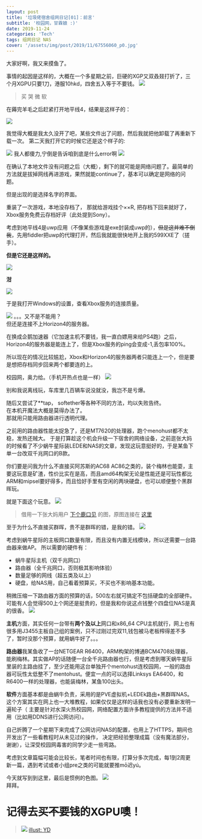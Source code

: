 ```yaml
---
layout: post
title: '垃圾佬宿舍组网日记[01]：前言'
subtitle: '校园网，甘霖娘 :)'
date: 2019-11-24
categories: 'Tech'
tags: 组网日记 NAS
cover: '/assets/img/post/2019/11/67556060_p0.jpg'
---
```


大家好啊，我又来摸鱼了。

事情的起因是这样的，大概在一个多星期之前，巨硬的XGP又双叒叕打折了，三个月XGPU只要1刀，港服10hkd，四舍五入等于不要钱。
![](/assets/img/post/2019/11/1573697199_593561.jpg)
>买 哭 微 软

在薅完羊毛之后赶紧打开地平线4，结果是这样子的：

![](/assets/img/post/2019/11/horizonerror.png)

我觉得大概是我太久没开了吧，某些文件出了问题，然后我就把他卸载了再重新下载一次。
第二天我打开它的时候它还是这个样子的:

![](/assets/img/post/2019/11/horizonerror.png)
我人都傻力,宁倒是告诉咱到底是什么error啊
![](/assets/img/post/2019/11/764644610.jpg)

在确认了本地文件没有问题之后（大概），剩下的就可能是网络问题了。最简单的方法就是拔掉网线再进游戏，果然就能continue了，基本可以确定是网络的问题。

但是出现的是选择名字的界面。

重装了一次游戏，本地没存档了， 那就给游戏挂个××R, 把存档下回来就好了，Xbox服务免费云存档好评（此处提到Sony）。

考虑到地平线4是uwp应用（不像某些游戏是exe封装成uwp的），~~但是这并难不倒我~~，先用fiddler把uwp的代理打开，然后我就能很快地开上我的599XXE了（搓手）。

**但是它还是这样的。**

![](/assets/img/post/2019/11/horizonerror.png)

**泔**

![](/assets/img/post/2019/11/764644610.jpg)

于是我打开Windows的设置，查看Xbox服务的连接质量。

![](/assets/img/post/2019/11/screenshot.jpg)
。。。又不是不能用？  
但还是连接不上Horizon4的服务器。

在换成企鹅加速器（它加速主机不要钱，我一直白嫖用来给PS4跑）之后，Horizon4的服务器是能连上了，但是Xbox服务的ping会变成-1,丢包率100%。

所以现在的情况比较尴尬，Xbox和Horizon4的服务器两者只能连上一个，但是要是想把存档同步回来两个都要连的上。

校园网，奥力给。（手机开热点也是一样）
![](/assets/img/post/2019/11/764644610.jpg)

别和我说离线玩，车库里几百辆车说没就没，我岂不是亏爆。

随后又尝试了**tap， softether等各种不同的方法，均以失败告终。  
在本机开魔法大概是莫得办法了。  
那就用只能用路由器进行透明代理。

之前用的路由器性能太捉急了，还是MT7620的处理器，跑个menohust都不太稳，发热还贼大。
于是打算趁这个机会升级一下宿舍的网络设备，之前逛张大妈的时候看了不少蜗牛星际装LEDE和NAS的文章，发现这玩意挺好的，于是某鱼下单一台改双千兆网口的B款。

你们要是问我为什么不直接买阿苏斯的AC68 AC86之类的，装个梅林也能耍，主要这玩意是矿渣，性价比实在是高，而且amd64构架无论是性能还是可玩性都比ARM和mipsel要好得多，而且恰好手里有空闲的两块硬盘，也可以顺便整个黑群晖玩。

就是下面这个玩意。
![](/assets/img/post/2019/11/5d5a6d18f3deb4175.jpg_e680.jpg)
>借用一下张大妈用户 [下个鹿口见](https://zhiyou.smzdm.com/member/1447539022/) 的图，原图连接在 [这里](https://post.smzdm.com/p/a3gwkog5/pic_2/)

至于为什么不直接买群晖，贵不是群晖的错，是我的错。
![](/assets/img/post/2019/11/764644610.jpg)

考虑到蜗牛星际的主板网口数量有限，而且没有内置无线模块，所以还需要一台路由器来做AP。
所以需要的硬件有：

+ 蜗牛星际主机（双千兆网口）
+ 路由器（全千兆网口，否则极其影响体验）
+ 数量足够的网线（超五类及以上）
+ 硬盘，给NAS用，自己看着预算买，不买也不影响基本功能。

稍微压缩一下路由器方面的预算的话，500左右就可搞定不包括硬盘的全部硬件。可能有人会觉得500上个网还是挺贵的，但是我和你说这点钱整个四盘位NAS是真的很香。
![](/assets/img/post/2019/11/wjz.jpeg)

**主机**方面，其实任何一台带有**两个及以上**网口和x86_64 CPU主机就行，网上也有很多用J3455主板自己组的案例，只不过刚过完双11,钱包被马老板榨得差不多了，暂时没那个预算，就用蜗牛好了。。。

**路由器**我某鱼收了一台NETGEAR R6400，ARM构架的博通BCM4708处理器，能刷梅林。其实做AP的话随便一台全千兆路由器也行，但是考虑到哪天蜗牛星际里装的主路由挂了，至少还能用这台单独开个mentohust连校园网，一般的路由器可玩性太低整不了mentohust。便宜一点的可以选择Linksys EA6400，和R6400一样的处理器，也能装梅林，某鱼100出头。

**软件**方面基本都是由蜗牛负责，采用的是PVE虚拟机+LEDEk路由+黑群晖NAS。这个方案其实在网上也一大堆教程，如果仅仅是这样的话我也没有必要重新发明一遍轮子（
主要是针对水深火热校园网，网络配置方面许多教程提供的方法并不适用（比如用DDNS进行公网访问）。

自己折腾了一个星期下来完成了公网访问NAS的配置，也用上了HTTPS，期间也开发出了一些看教程时从未见过的操作， 决定把经验整理成篇（没有魔法部分，谢谢），让深受校园网毒害的同学少走一些弯路。

考虑到文章篇幅可能会比较长，笔者时间也有限，打算分多次完成，每1到2周更新一篇，遇到考试或者小组pre之类的可能就要推mō迟yú。

今天就写到到这里，最后是惯例的色图。
![](/assets/img/post/2019/11/43212.jpg)  
拜拜。  
# 记得去买~~不要钱~~的XGPU噢！ 

>![](/assets/img/post/2019/11/67556060_p0.jpg)
[illust: YD](https://www.pixiv.net/artworks/67556060)